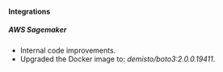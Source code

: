 
#### Integrations
##### AWS Sagemaker
- Internal code improvements.
- Upgraded the Docker image to: *demisto/boto3:2.0.0.19411*.